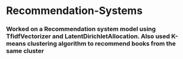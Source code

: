 # Recommendation-Systems

### Worked on a Recommendation system model using TfidfVectorizer and LatentDirichletAllocation. Also used K-means clustering algorithm to recommend books from the same cluster
